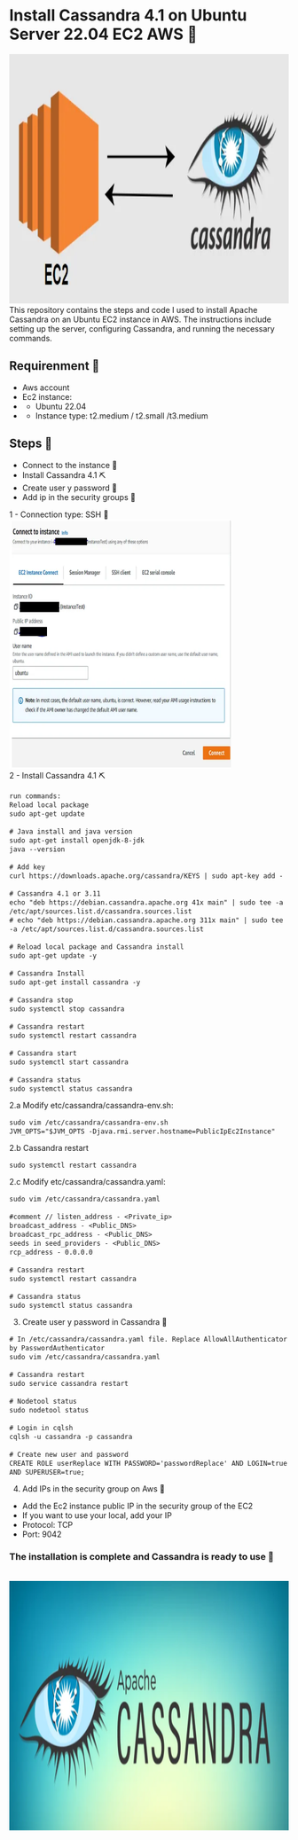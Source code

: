 # Install Cassandra 4.1 on Ubuntu Server 22.04 EC2 AWS  🚀
<img src="ec2-cassandra.webp" alt="Logo" width="700" height="450">
This repository contains the steps and code I used to install Apache Cassandra on an Ubuntu EC2 instance in AWS. The instructions include setting up the server, configuring Cassandra, and running the necessary commands.

## Requirenment 📃
- Aws account
- Ec2 instance:
- - Ubuntu 22.04
- - Instance type: t2.medium / t2.small /t3.medium

## Steps 👣
- Connect to the instance 🔌
- Install Cassandra 4.1 ⛏️
- Create user y password 👥
- Add ip in the security groups 🔐

1 - Connection type: SSH 🔌 <br> 
<img src="instance-connect.webp" alt="Logo" width="400" height="450">
<br>
2 - Install Cassandra 4.1 ⛏️
```
run commands:
Reload local package
sudo apt-get update

# Java install and java version
sudo apt-get install openjdk-8-jdk
java --version

# Add key
curl https://downloads.apache.org/cassandra/KEYS | sudo apt-key add -

# Cassandra 4.1 or 3.11
echo "deb https://debian.cassandra.apache.org 41x main" | sudo tee -a /etc/apt/sources.list.d/cassandra.sources.list
# echo "deb https://debian.cassandra.apache.org 311x main" | sudo tee -a /etc/apt/sources.list.d/cassandra.sources.list

# Reload local package and Cassandra install
sudo apt-get update -y

# Cassandra Install
sudo apt-get install cassandra -y

# Cassandra stop
sudo systemctl stop cassandra

# Cassandra restart
sudo systemctl restart cassandra

# Cassandra start
sudo systemctl start cassandra

# Cassandra status
sudo systemctl status cassandra
```

2.a Modify etc/cassandra/cassandra-env.sh:
```
sudo vim /etc/cassandra/cassandra-env.sh
JVM_OPTS="$JVM_OPTS -Djava.rmi.server.hostname=PublicIpEc2Instance"
```

2.b Cassandra restart
```
sudo systemctl restart cassandra
```

2.c Modify etc/cassandra/cassandra.yaml:
```
sudo vim /etc/cassandra/cassandra.yaml

#comment // listen_address - <Private_ip>
broadcast_address - <Public_DNS>
broadcast_rpc_address - <Public_DNS>
seeds in seed_providers - <Public_DNS>
rcp_address - 0.0.0.0

# Cassandra restart
sudo systemctl restart cassandra

# Cassandra status
sudo systemctl status cassandra
```

3. Create user y password in Cassandra 👥
```
# In /etc/cassandra/cassandra.yaml file. Replace AllowAllAuthenticator by PasswordAuthenticator
sudo vim /etc/cassandra/cassandra.yaml

# Cassandra restart
sudo service cassandra restart

# Nodetool status
sudo nodetool status

# Login in cqlsh
cqlsh -u cassandra -p cassandra

# Create new user and password
CREATE ROLE userReplace WITH PASSWORD='passwordReplace' AND LOGIN=true AND SUPERUSER=true;
```

4. Add IPs in the security group on Aws 🔐
- Add the Ec2 instance public IP in the security group of the EC2
- If you want to use your local, add your IP
- Protocol: TCP
- Port: 9042

### The installation is complete and Cassandra is ready to use 🚀
<br>
<img src="cassandra-logo.png" alt="Logo" width="700" height="450">
